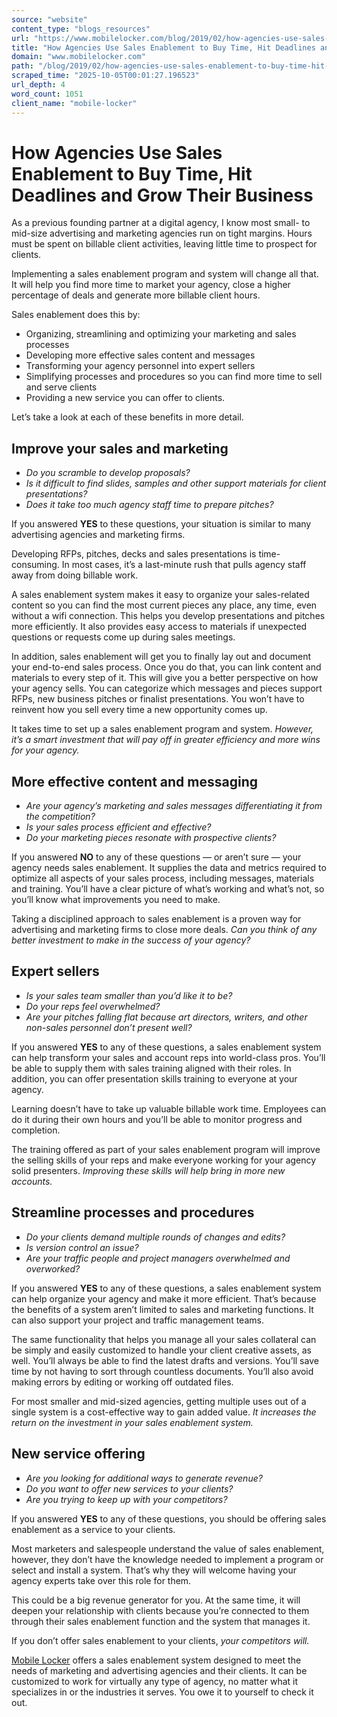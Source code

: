 ```yaml
---
source: "website"
content_type: "blogs_resources"
url: "https://www.mobilelocker.com/blog/2019/02/how-agencies-use-sales-enablement-to-buy-time-hit-deadlines-and-grow-their-business/"
title: "How Agencies Use Sales Enablement to Buy Time, Hit Deadlines and Grow Their Business"
domain: "www.mobilelocker.com"
path: "/blog/2019/02/how-agencies-use-sales-enablement-to-buy-time-hit-deadlines-and-grow-their-business/"
scraped_time: "2025-10-05T00:01:27.196523"
url_depth: 4
word_count: 1051
client_name: "mobile-locker"
---
```


# How Agencies Use Sales Enablement to Buy Time, Hit Deadlines and Grow Their Business

As a previous founding partner at a digital agency, I know most small- to mid-size advertising and marketing agencies run on tight margins. Hours must be spent on billable client activities, leaving little time to prospect for clients.

Implementing a sales enablement program and system will change all that. It will help you find more time to market your agency, close a higher percentage of deals and generate more billable client hours.

Sales enablement does this by:

*   Organizing, streamlining and optimizing your marketing and sales processes
*   Developing more effective sales content and messages
*   Transforming your agency personnel into expert sellers
*   Simplifying processes and procedures so you can find more time to sell and serve clients
*   Providing a new service you can offer to clients.

Let’s take a look at each of these benefits in more detail.

## Improve your sales and marketing

*   _Do you scramble to develop proposals?_
*   _Is it difficult to find slides, samples and other support materials for client presentations?_
*   _Does it take too much agency staff time to prepare pitches?_

If you answered **YES** to these questions, your situation is similar to many advertising agencies and marketing firms.

Developing RFPs, pitches, decks and sales presentations is time-consuming. In most cases, it’s a last-minute rush that pulls agency staff away from doing billable work.

A sales enablement system makes it easy to organize your sales-related content so you can find the most current pieces any place, any time, even without a wifi connection. This helps you develop presentations and pitches more efficiently. It also provides easy access to materials if unexpected questions or requests come up during sales meetings.

In addition, sales enablement will get you to finally lay out and document your end-to-end sales process. Once you do that, you can link content and materials to every step of it. This will give you a better perspective on how your agency sells. You can categorize which messages and pieces support RFPs, new business pitches or finalist presentations. You won’t have to reinvent how you sell every time a new opportunity comes up.

It takes time to set up a sales enablement program and system. _However, it’s a smart investment that will pay off in greater efficiency and more wins for your agency._

## More effective content and messaging

*   _Are your agency’s marketing and sales messages differentiating it from the competition?_
*   _Is your sales process efficient and effective?_
*   _Do your marketing pieces resonate with prospective clients?_

If you answered **NO** to any of these questions — or aren’t sure — your agency needs sales enablement. It supplies the data and metrics required to optimize all aspects of your sales process, including messages, materials and training. You’ll have a clear picture of what’s working and what’s not, so you’ll know what improvements you need to make.

Taking a disciplined approach to sales enablement is a proven way for advertising and marketing firms to close more deals. _Can you think of any better investment to make in the success of your agency?_

## Expert sellers

*   _Is your sales team smaller than you’d like it to be?_
*   _Do your reps feel overwhelmed?_
*   _Are your pitches falling flat because art directors, writers, and other non-sales personnel don’t present well?_

If you answered **YES** to any of these questions, a sales enablement system can help transform your sales and account reps into world-class pros. You’ll be able to supply them with sales training aligned with their roles. In addition, you can offer presentation skills training to everyone at your agency.

Learning doesn’t have to take up valuable billable work time. Employees can do it during their own hours and you’ll be able to monitor progress and completion.

The training offered as part of your sales enablement program will improve the selling skills of your reps and make everyone working for your agency solid presenters. _Improving these skills will help bring in more new accounts._

## Streamline processes and procedures

*   _Do your clients demand multiple rounds of changes and edits?_
*   _Is version control an issue?_
*   _Are your traffic people and project managers overwhelmed and overworked?_

If you answered **YES** to any of these questions, a sales enablement system can help organize your agency and make it more efficient. That’s because the benefits of a system aren’t limited to sales and marketing functions. It can also support your project and traffic management teams.

The same functionality that helps you manage all your sales collateral can be simply and easily customized to handle your client creative assets, as well. You’ll always be able to find the latest drafts and versions. You’ll save time by not having to sort through countless documents. You’ll also avoid making errors by editing or working off outdated files.

For most smaller and mid-sized agencies, getting multiple uses out of a single system is a cost-effective way to gain added value. _It increases the return on the investment in your sales enablement system._

## New service offering

*   _Are you looking for additional ways to generate revenue?_
*   _Do you want to offer new services to your clients?_
*   _Are you trying to keep up with your competitors?_

If you answered **YES** to any of these questions, you should be offering sales enablement as a service to your clients.

Most marketers and salespeople understand the value of sales enablement, however, they don’t have the knowledge needed to implement a program or select and install a system. That’s why they will welcome having your agency experts take over this role for them.

This could be a big revenue generator for you. At the same time, it will deepen your relationship with clients because you’re connected to them through their sales enablement function and the system that manages it.

If you don’t offer sales enablement to your clients, _your competitors will._

[Mobile Locker](https://www.mobilelocker.com) offers a sales enablement system designed to meet the needs of marketing and advertising agencies and their clients. It can be customized to work for virtually any type of agency, no matter what it specializes in or the industries it serves. You owe it to yourself to check it out.